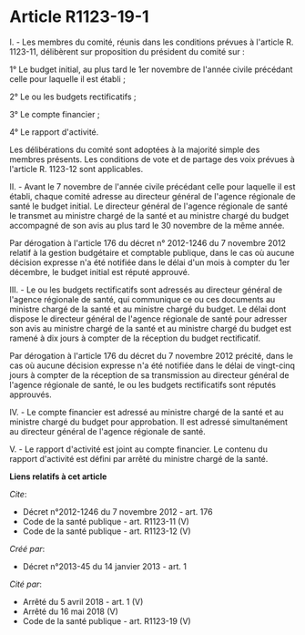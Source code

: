 # Article R1123-19-1

I. - Les membres du comité, réunis dans les conditions prévues à l'article R. 1123-11, délibèrent sur proposition du
président du comité sur : 

1° Le budget initial, au plus tard le 1er novembre de l'année civile précédant celle pour laquelle il est établi ; 

2° Le ou les budgets rectificatifs ; 

3° Le compte financier ; 

4° Le rapport d'activité. 

Les délibérations du comité sont adoptées à la majorité simple des membres présents. Les conditions de vote et de partage des
voix prévues à l'article R. 1123-12 sont applicables. 

II. - Avant le 7 novembre de l'année civile précédant celle pour laquelle il est établi, chaque comité adresse au directeur
général de l'agence régionale de santé le budget initial. Le directeur général de l'agence régionale de santé le transmet au
ministre chargé de la santé et au ministre chargé du budget accompagné de son avis au plus tard le 30 novembre de la même
année. 

Par dérogation à l'article 176 du décret n° 2012-1246 du 7 novembre 2012 relatif à la gestion budgétaire et comptable
publique, dans le cas où aucune décision expresse n'a été notifiée dans le délai d'un mois à compter du 1er décembre, le
budget initial est réputé approuvé. 

III. - Le ou les budgets rectificatifs sont adressés au directeur général de l'agence régionale de santé, qui communique ce
ou ces documents au ministre chargé de la santé et au ministre chargé du budget. Le délai dont dispose le directeur général
de l'agence régionale de santé pour adresser son avis au ministre chargé de la santé et au ministre chargé du budget est
ramené à dix jours à compter de la réception du budget rectificatif. 

Par dérogation à l'article 176 du décret du 7 novembre 2012 précité, dans le cas où aucune décision expresse n'a été notifiée
dans le délai de vingt-cinq jours à compter de la réception de sa transmission au directeur général de l'agence régionale de
santé, le ou les budgets rectificatifs sont réputés approuvés. 

IV. - Le compte financier est adressé au ministre chargé de la santé et au ministre chargé du budget pour approbation. Il est
adressé simultanément au directeur général de l'agence régionale de santé. 

V. - Le rapport d'activité est joint au compte financier. Le contenu du rapport d'activité est défini par arrêté du ministre
chargé de la santé.

**Liens relatifs à cet article**

_Cite_:

  - Décret n°2012-1246 du 7 novembre 2012 - art. 176
  - Code de la santé publique - art. R1123-11 (V)
  - Code de la santé publique - art. R1123-12 (V)

_Créé par_:

  - Décret n°2013-45 du 14 janvier 2013 - art. 1

_Cité par_:

  - Arrêté du 5 avril 2018 - art. 1 (V)
  - Arrêté du 16 mai 2018 (V)
  - Code de la santé publique - art. R1123-19 (V)
